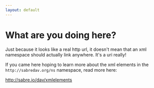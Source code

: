 ```yaml
---
layout: default
---
```


What are you doing here?
========================

Just because it looks like a real http url, it doesn't mean that an xml
namespace should actually link anywhere. It's a uri really!

If you came here hoping to learn more about the xml elements in the
`http://sabredav.org/ns` namespace, read more here:

<http://sabre.io/dav/xmlelements>

